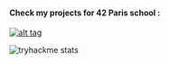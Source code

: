 #### Check my projects for 42 Paris school :

[![alt tag](https://user-images.githubusercontent.com/91064070/147281451-3d9d4c4e-9a56-4f4e-8682-e2df9c15944a.png)](https://github.com/ThePush/42_cursus)

![tryhackme stats](https://raw.githubusercontent.com/Gits/Gits/master/assets/thm_propic.png)
